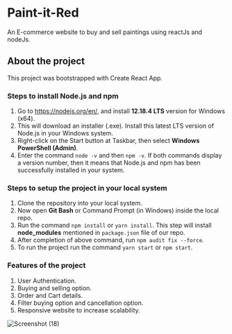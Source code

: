 # Paint-it-Red
An E-commerce website to buy and sell paintings using reactJs and nodeJs.

## About the project

This project was bootstrapped with Create React App.


### Steps to install Node.js and npm
1. Go to https://nodejs.org/en/, and install **12.18.4 LTS** version for Windows (x64).
2. This will download an installer (.exe). Install this latest LTS version of Node.js in your Windows system.
3. Right-click on the Start button at Taskbar, then select **Windows PowerShell (Admin)**.
4. Enter the command `node -v` and then `npm -v`. If both commands display a version number, then it means that Node.js and npm has been successfully installed in your system.

### Steps to setup the project in your local system
1. Clone the repository into your local system.
2. Now open **Git Bash** or Command Prompt (in Windows) inside the local repo.
3. Run the command `npm install` or `yarn install`. This step will install **node_modules** mentioned in `package.json` file of our repo.
4. After completion of above command, run `npm audit fix --force`.
5. To run the project run the command `yarn start` or `npm start`.

### Features of the project
1. User Authentication.
2. Buying and selling option.
3. Order and Cart details.
4. Filter buying option and cancellation option.
5. Responsive website to increase scalability.



![Screenshot (18)](https://user-images.githubusercontent.com/53303541/128249394-b40ad4a3-52ab-47a0-97c1-96284207733c.png)
